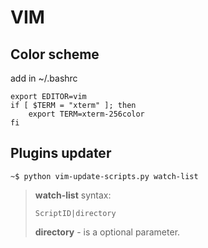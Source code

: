 VIM
===

Color scheme
------------

add in ~/.bashrc

<!-- language: bash -->
    export EDITOR=vim
    if [ $TERM = "xterm" ]; then
        export TERM=xterm-256color
    fi

Plugins updater
--------------

    ~$ python vim-update-scripts.py watch-list

> **watch-list** syntax:
>
>     ScriptID|directory
>
> **directory** - is a optional parameter.

